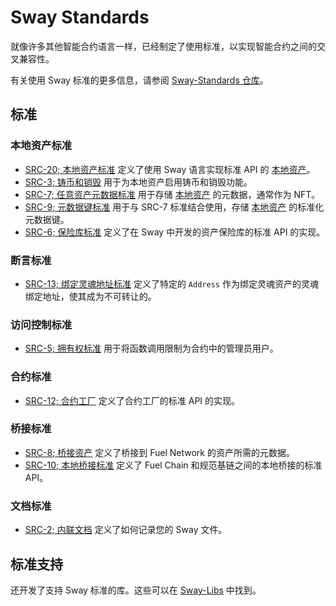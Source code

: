 # Sway Standards

就像许多其他智能合约语言一样，已经制定了使用标准，以实现智能合约之间的交叉兼容性。

有关使用 Sway 标准的更多信息，请参阅 [Sway-Standards 仓库](https://github.com/FuelLabs/sway-standards)。

## 标准

### 本地资产标准

- [SRC-20; 本地资产标准](https://github.com/FuelLabs/sway-standards/blob/master/SRCs/src-20.md) 定义了使用 Sway 语言实现标准 API 的 [本地资产](../blockchain-development/native_assets.md)。
- [SRC-3; 铸币和销毁](https://github.com/FuelLabs/sway-standards/blob/master/SRCs/src-3.md) 用于为本地资产启用铸币和销毁功能。
- [SRC-7; 任意资产元数据标准](https://github.com/FuelLabs/sway-standards/blob/master/SRCs/src-7.md) 用于存储 [本地资产](../blockchain-development/native_assets.md) 的元数据，通常作为 NFT。
- [SRC-9; 元数据键标准](https://github.com/FuelLabs/sway-standards/blob/master/SRCs/src-9.md) 用于与 SRC-7 标准结合使用，存储 [本地资产](../blockchain-development/native_assets.md) 的标准化元数据键。
- [SRC-6; 保险库标准](https://github.com/FuelLabs/sway-standards/blob/master/SRCs/src-6.md) 定义了在 Sway 中开发的资产保险库的标准 API 的实现。

### 断言标准

- [SRC-13; 绑定灵魂地址标准](https://github.com/FuelLabs/sway-standards/blob/master/SRCs/src-13.md) 定义了特定的 `Address` 作为绑定灵魂资产的灵魂绑定地址，使其成为不可转让的。

### 访问控制标准

- [SRC-5; 拥有权标准](https://github.com/FuelLabs/sway-standards/blob/master/SRCs/src-5.md) 用于将函数调用限制为合约中的管理员用户。

### 合约标准

- [SRC-12; 合约工厂](https://github.com/FuelLabs/sway-standards/blob/master/SRCs/src-12.md) 定义了合约工厂的标准 API 的实现。

### 桥接标准

- [SRC-8; 桥接资产](https://github.com/FuelLabs/sway-standards/blob/master/SRCs/src-8.md) 定义了桥接到 Fuel Network 的资产所需的元数据。
- [SRC-10; 本地桥接标准](https://github.com/FuelLabs/sway-standards/blob/master/SRCs/src-10.md) 定义了 Fuel Chain 和规范基链之间的本地桥接的标准 API。

### 文档标准

- [SRC-2; 内联文档](https://github.com/FuelLabs/sway-standards/blob/master/SRCs/src-2.md) 定义了如何记录您的 Sway 文件。

## 标准支持

还开发了支持 Sway 标准的库。这些可以在 [Sway-Libs](../reference/sway_libs.md) 中找到。
